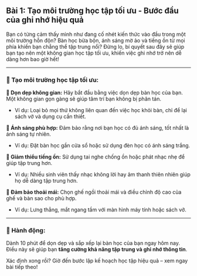 ## Bài 1: Tạo môi trường học tập tối ưu - Bước đầu của ghi nhớ hiệu quả

Bạn có từng cảm thấy mình như đang cố nhét kiến thức vào đầu trong một môi trường hỗn độn? Bàn học bừa bộn, ánh sáng mờ ảo và tiếng ồn từ mọi phía khiến bạn chẳng thể tập trung nổi? Đừng lo, bí quyết sau đây sẽ giúp bạn tạo nên một không gian học tập tối ưu, khiến việc ghi nhớ trở nên dễ dàng hơn bao giờ hết!

---

### 📌 Tạo môi trường học tập tối ưu:

**🔹 Dọn dẹp không gian:**
Hãy bắt đầu bằng việc dọn dẹp bàn học của bạn. Một không gian gọn gàng sẽ giúp tâm trí bạn không bị phân tán.  
- Ví dụ: Loại bỏ mọi thứ không liên quan đến việc học khỏi bàn, chỉ để lại sách vở và dụng cụ cần thiết.

**🔹 Ánh sáng phù hợp:**
Đảm bảo rằng nơi bạn học có đủ ánh sáng, tốt nhất là ánh sáng tự nhiên.  
- Ví dụ: Đặt bàn học gần cửa sổ hoặc sử dụng đèn học có ánh sáng trắng.

**🔹 Giảm thiểu tiếng ồn:**
Sử dụng tai nghe chống ồn hoặc phát nhạc nhẹ để giúp tập trung hơn.  
- Ví dụ: Nhiều sinh viên thấy nhạc không lời hay âm thanh thiên nhiên giúp họ dễ dàng tập trung hơn.

**🔹 Đảm bảo thoải mái:**
Chọn ghế ngồi thoải mái và điều chỉnh độ cao của ghế và bàn sao cho phù hợp.  
- Ví dụ: Lưng thẳng, mắt ngang tầm với màn hình máy tính hoặc sách vở.

---

### 🚀 Hành động:

Dành 10 phút để dọn dẹp và sắp xếp lại bàn học của bạn ngay hôm nay.  
Điều này sẽ giúp bạn **tăng cường khả năng tập trung và ghi nhớ thông tin**.

Xác định xong rồi? Giờ đến bước lập kế hoạch học tập hiệu quả – xem ngay bài tiếp theo!